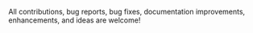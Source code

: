 All contributions, bug reports, bug fixes, documentation improvements, enhancements, and ideas are welcome!
